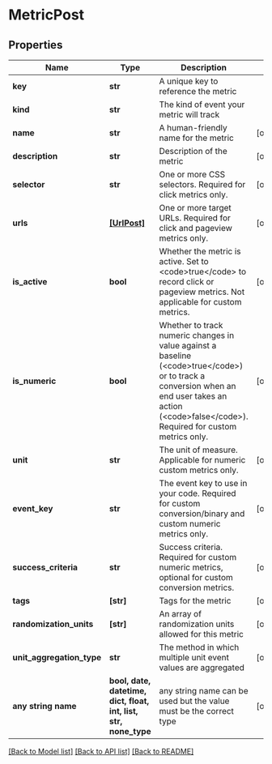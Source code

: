 # MetricPost


## Properties
Name | Type | Description | Notes
------------ | ------------- | ------------- | -------------
**key** | **str** | A unique key to reference the metric | 
**kind** | **str** | The kind of event your metric will track | 
**name** | **str** | A human-friendly name for the metric | [optional] 
**description** | **str** | Description of the metric | [optional] 
**selector** | **str** | One or more CSS selectors. Required for click metrics only. | [optional] 
**urls** | [**[UrlPost]**](UrlPost.md) | One or more target URLs. Required for click and pageview metrics only. | [optional] 
**is_active** | **bool** | Whether the metric is active. Set to &lt;code&gt;true&lt;/code&gt; to record click or pageview metrics. Not applicable for custom metrics. | [optional] 
**is_numeric** | **bool** | Whether to track numeric changes in value against a baseline (&lt;code&gt;true&lt;/code&gt;) or to track a conversion when an end user takes an action (&lt;code&gt;false&lt;/code&gt;). Required for custom metrics only. | [optional] 
**unit** | **str** | The unit of measure. Applicable for numeric custom metrics only. | [optional] 
**event_key** | **str** | The event key to use in your code. Required for custom conversion/binary and custom numeric metrics only. | [optional] 
**success_criteria** | **str** | Success criteria. Required for custom numeric metrics, optional for custom conversion metrics. | [optional] 
**tags** | **[str]** | Tags for the metric | [optional] 
**randomization_units** | **[str]** | An array of randomization units allowed for this metric | [optional] 
**unit_aggregation_type** | **str** | The method in which multiple unit event values are aggregated | [optional] 
**any string name** | **bool, date, datetime, dict, float, int, list, str, none_type** | any string name can be used but the value must be the correct type | [optional]

[[Back to Model list]](../README.md#documentation-for-models) [[Back to API list]](../README.md#documentation-for-api-endpoints) [[Back to README]](../README.md)


